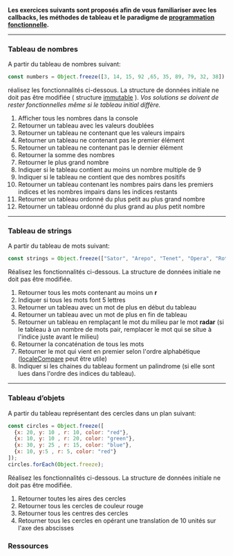 **Les exercices suivants sont proposés afin de vous familiariser avec les callbacks, les méthodes de tableau et le paradigme de [programmation fonctionnelle](https://fr.wikipedia.org/wiki/Programmation_fonctionnelle).** 

---

### Tableau de nombres

A partir du tableau de nombres suivant:

```jsx
const numbers = Object.freeze([3, 14, 15, 92 ,65, 35, 89, 79, 32, 38]);
```

réalisez les fonctionnalités ci-dessous. La structure de données initiale ne doit pas être modifiée ( structure [immutable](https://developer.mozilla.org/fr/docs/Web/JavaScript/Reference/Objets_globaux/Object/freeze) ). *Vos solutions se doivent de rester fonctionnelles même si le tableau initial diffère.*

1. Afficher tous les nombres dans la console
2. Retourner un tableau avec les valeurs doublées
3. Retourner un tableau ne contenant que les valeurs impairs
4. Retourner un tableau ne contenant pas le premier élément
5. Retourner un tableau ne contenant pas le dernier élément
6. Retourner la somme des nombres
7. Retourner le plus grand nombre
8. Indiquer si le tableau contient au moins un nombre multiple de 9
9. Indiquer si le tableau ne contient que des nombres positifs
10. Retourner un tableau contenant les nombres pairs dans les premiers indices et les nombres impairs dans les indices restants
11. Retourner un tableau ordonné du plus petit au plus grand nombre
12. Retourner un tableau ordonné du plus grand au plus petit nombre

---

### Tableau de strings

A partir du tableau de mots suivant:

```jsx
const strings = Object.freeze(["Sator", "Arepo", "Tenet", "Opera", "Rotas"]);
```

Réalisez les fonctionnalités ci-dessous. La structure de données initiale ne doit pas être modifiée.

1. Retourner tous les mots contenant au moins un **r**
2. Indiquer si tous les mots font 5 lettres
3. Retourner un tableau avec un mot de plus en début du tableau
4. Retourner un tableau avec un mot de plus en fin de tableau
5. Retourner un tableau en remplaçant le mot du milieu par le mot **radar** (si le tableau à un nombre de mots pair, remplacer le mot qui se situe à l'indice juste avant le milieu)
6. Retourner la concaténation de tous les mots
7. Retourner le mot qui vient en premier selon l'ordre alphabétique ([localeCompare](https://developer.mozilla.org/fr/docs/Web/JavaScript/Reference/Objets_globaux/String/localeCompare) peut être utile)
8. Indiquer si les chaines du tableau forment un palindrome (si elle sont lues dans l'ordre des indices du tableau).

---

### Tableau d’objets

A partir du tableau représentant des cercles dans un plan suivant:

```jsx
const circles = Object.freeze([
  {x: 20, y: 10 , r: 10, color: "red"},
  {x: 10, y: 10 , r: 20, color: "green"},
  {x: 30, y: 25 , r: 15, color: "blue"},
  {x: 10, y:5 , r: 5, color: "red"}
]);
circles.forEach(Object.freeze);
```

Réalisez les fonctionnalités ci-dessous. La structure de données initiale ne doit pas être modifiée.

1. Retourner toutes les aires des cercles
2. Retourner tous les cercles de couleur rouge
3. Retourner tous les centres des cercles
4. Retourner tous les cercles en opérant une translation de 10 unités sur l'axe des abscisses

### Ressources